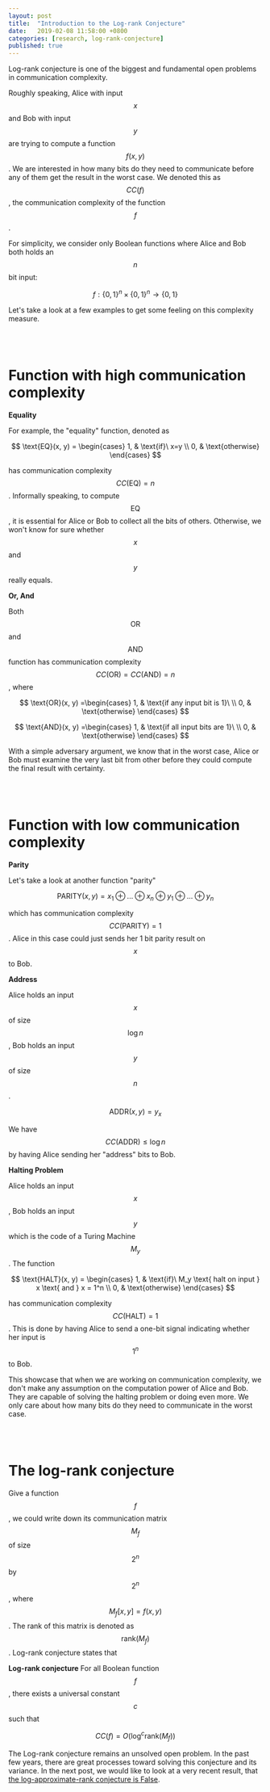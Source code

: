 ```yaml
---
layout: post
title:  "Introduction to the Log-rank Conjecture"
date:   2019-02-08 11:58:00 +0800
categories: [research, log-rank-conjecture]
published: true
---
```

Log-rank conjecture is one of the biggest and fundamental open problems in communication complexity.

Roughly speaking, Alice with input $$x$$ and Bob with input $$y$$ are trying to compute a function $$f(x, y)$$. We are interested in how many bits do they need to communicate before any of them get the result in the worst case. We denoted this as $$CC(f)$$, the communication complexity of the function $$f$$.

For simplicity, we consider only Boolean functions where Alice and Bob both holds an $$n$$ bit input:

$$f: \{0, 1\}^n \times \{0, 1\}^n \rightarrow \{0, 1\}$$

Let's take a look at a few examples to get some feeling on this complexity measure.

<br><br>
# Function with high communication complexity
**Equality**

For example, the "equality" function, denoted as

$$
\text{EQ}(x, y) = \begin{cases}
      1, & \text{if}\ x=y \\
      0, & \text{otherwise}
    \end{cases}
$$

has communication complexity $$CC(\text{EQ}) = n$$. Informally speaking, to compute $$\text{EQ}$$, it is essential for Alice or Bob to collect all the bits of others. Otherwise, we won't know for sure whether $$x$$ and $$y$$ really equals.

**Or, And**

Both $$\text{OR}$$ and $$\text{AND}$$ function has communication complexity $$CC(\text{OR}) = CC(\text{AND}) = n$$, where

$$
\text{OR}(x, y) =\begin{cases}
      1, & \text{if any input bit is 1}\  \\
      0, & \text{otherwise}
    \end{cases}
$$

$$
\text{AND}(x, y) =\begin{cases}
      1, & \text{if all input bits are 1}\  \\
      0, & \text{otherwise}
    \end{cases}
$$


With a simple adversary argument, we know that in the worst case, Alice or Bob must examine the very last bit from other before they could compute the final result with certainty.

<br><br>
# Function with low communication complexity
**Parity**

Let's take a look at another function "parity"

$$\text{PARITY}(x, y) = x_1 \oplus ... \oplus x_n \oplus y_1 \oplus ... \oplus y_n$$

which has communication complexity $$CC(\text{PARITY}) = 1$$. Alice in this case could just sends her 1 bit parity result on $$x$$ to Bob.

**Address**

Alice holds an input $$x$$ of size $$\log n$$, Bob holds an input $$y$$ of size $$n$$.

$$\text{ADDR}(x,y) = y_x$$

We have $$CC(\text{ADDR}) \leq \log n$$ by having Alice sending her "address" bits to Bob.

**Halting Problem**

Alice holds an input $$x$$, Bob holds an input $$y$$ which is the code of a Turing Machine $$M_y$$. The function

$$
\text{HALT}(x, y) = \begin{cases}
  1, & \text{if}\ M_y \text{ halt on input } x \text{ and } x = 1^n \\
  0, & \text{otherwise}
\end{cases}
$$

has communication complexity $$CC(\text{HALT}) = 1$$. This is done by having Alice to send a one-bit signal indicating whether her input is $$1^n$$ to Bob.

This showcase that when we are working on communication complexity, we don't make any assumption on the computation power of Alice and Bob. They are capable of solving the halting problem or doing even more. We only care about how many bits do they need to communicate in the worst case.

<br><br>
# The log-rank conjecture

Give a function $$f$$, we could write down its communication matrix $$M_f$$ of size $$2^n$$ by $$2^n$$, where $$M_f[x, y] = f(x, y)$$. The rank of this matrix is denoted as $$\text{rank}(M_f)$$. Log-rank conjecture states that

**Log-rank conjecture** For all Boolean function $$f$$, there exists a universal constant $$c$$ such that

$$CC(f) = O(\log^c \text{rank}(M_f))$$

The Log-rank conjecture remains an unsolved open problem. In the past few years, there are great processes toward solving this conjecture and its variance. In the next post, we would like to look at a very recent result, that [the log-approximate-rank conjecture is False](https://eccc.weizmann.ac.il/report/2018/176/).

